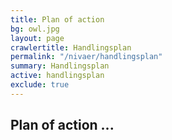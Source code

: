 ```yaml
---
title: Plan of action
bg: owl.jpg
layout: page
crawlertitle: Handlingsplan
permalink: "/nivaer/handlingsplan"
summary: Handlingsplan
active: handlingsplan
exclude: true
---
```


## Plan of action ...
